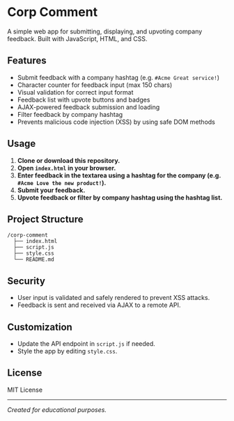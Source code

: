 # Corp Comment

A simple web app for submitting, displaying, and upvoting company feedback. Built with JavaScript, HTML, and CSS.

## Features

- Submit feedback with a company hashtag (e.g. `#Acme Great service!`)
- Character counter for feedback input (max 150 chars)
- Visual validation for correct input format
- Feedback list with upvote buttons and badges
- AJAX-powered feedback submission and loading
- Filter feedback by company hashtag
- Prevents malicious code injection (XSS) by using safe DOM methods

## Usage

1. **Clone or download this repository.**
2. **Open `index.html` in your browser.**
3. **Enter feedback in the textarea using a hashtag for the company (e.g. `#Acme Love the new product!`).**
4. **Submit your feedback.**
5. **Upvote feedback or filter by company hashtag using the hashtag list.**

## Project Structure

```
/corp-comment
  ├── index.html
  ├── script.js
  ├── style.css
  └── README.md
```

## Security

- User input is validated and safely rendered to prevent XSS attacks.
- Feedback is sent and received via AJAX to a remote API.

## Customization

- Update the API endpoint in `script.js` if needed.
- Style the app by editing `style.css`.

## License

MIT License

---

*Created for educational purposes.*
